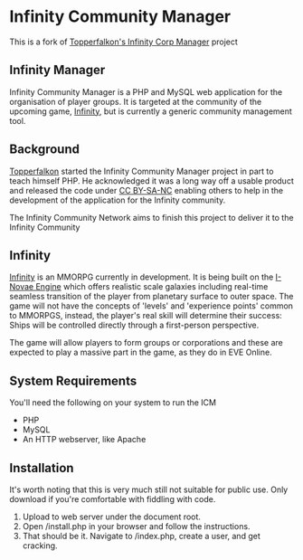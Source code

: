 Infinity Community Manager
=====================

This is a fork of [Topperfalkon's Infinity Corp Manager](http://github.com/Topperfalkon/icm) project

Infinity  Manager
---------------------

Infinity Community Manager is a PHP and MySQL web application for the organisation of player groups. It is targeted at the community of the upcoming game, [Infinity](#infinity), but is currently a generic community management tool.

Background
----------

[Topperfalkon](http://github.com/Topperfalkon) started the Infinity Community Manager project in part to teach himself PHP.
He acknowledged it was a long way off a usable product and released the code under [CC BY-SA-NC](http://creativecommons.org/licenses/by-nc-sa/3.0/) enabling others to help in the development of the application for the Infinity community.

The Infinity Community Network aims to finish this project to deliver it to the Infinity Community

Infinity
-----------------------------

[Infinity](http://www.infinity-universe.com/) is an MMORPG currently in development. It is being built on the [I-Novae Engine](http://www.inovaestudios.com/technology.htm) which offers realistic scale galaxies including real-time seamless transition of the player from planetary surface to outer space.
The game will not have the concepts of 'levels' and 'experience points' common to MMORPGS, instead, the player's real skill will determine their success: Ships will be controlled directly through a first-person perspective.

The game will allow players to form groups or corporations and these are expected to play a massive part in the game, as they do in EVE Online.

System Requirements
-------------------

You'll need the following on your system to run the ICM
* PHP
* MySQL
* An HTTP webserver, like Apache

Installation
------------

It's worth noting that this is very much still not suitable for public use. Only download if you're comfortable with fiddling with code.

1. Upload to web server under the document root.
2. Open /install.php in your browser and follow the instructions.
3. That should be it. Navigate to /index.php, create a user, and get cracking.
